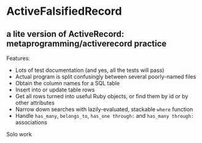 # ActiveFalsifiedRecord
## a lite version of ActiveRecord: metaprogramming/activerecord practice

Features:

* Lots of test documentation (and yes, all the tests will pass)
* Actual program is split confusingly between several poorly-named files
* Obtain the column names for a SQL table
* Insert into or update table rows
* Get all rows turned into useful Ruby objects, or find them by id or by other attributes
* Narrow down searches with lazily-evaluated, stackable `where` function
* Handle `has_many`, `belongs_to`, `has_one through:` and `has_many through:` associations

Solo work
